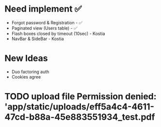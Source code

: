 # Need implement ✅

- Forgot password & Registration - ✅
- Paginated view (Users table) - ✅
- Flash boxes closed by timeout (10sec) - Kostia
- NavBar & SideBar - Kostia

# New Ideas

- Duo factoring auth
- Cookies agree

# TODO upload file Permission denied: 'app/static/uploads/eff5a4c4-4611-47cd-b88a-45e883551934_test.pdf
